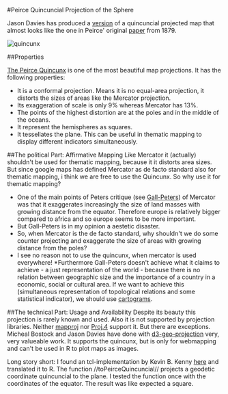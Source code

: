 #Peirce Quincuncial Projection of the Sphere

Jason Davies has produced a [version](http://www.jasondavies.com/maps/peirce/) of a quincuncial projected map that almost looks like the one in Peirce' original [paper](http://www.jstor.org/stable/2369491) from 1879.

![quincunx](http://pbs.twimg.com/media/BD5Mu8_CEAEL7Vv.png)


##Properties

[The Peirce Quincunx](http://en.m.wikipedia.org/wiki/Peirce_quincuncial_projection) is one of the most beautiful map projections. It has the following properties:   
  * It is a conformal projection. Means it is no equal-area projection, it distorts the sizes of areas like the Mercator projection.
  * Its exaggeration of scale is only 9% whereas Mercator has 13%.
  * The points of the highest distortion are at the poles and in the middle of the oceans. 
  * It represent the hemispheres as squares.
  * It tessellates the plane. This can be useful in thematic mapping to display different indicators simultaneously.

##The political Part: Affirmative Mapping
Like Mercator it (actually) shouldn't be used for thematic mapping, because it it distorts area sizes. But since google maps has defined Mercator as de facto standard also for thematic mapping, i think we are free to use the Quincunx. So why use it for thematic mapping?
  * One of the main points of Peters critique (see [Gall-Peters](http://en.m.wikipedia.org/wiki/Gall%E2%80%93Peters_projection)) of Mercator was that it exaggerates increasingly the size of land masses with growing distance from the equator. Therefore europe is relatively bigger compared to africa and so europe seems to be more important.
  * But Gall-Peters is in my opinion a aestetic disaster.
  * So, when Mercator is the de facto standard, why shouldn't we do some counter projecting and exaggerate the size of areas with growing distance from the poles?
  * I see no reason not to use the quincunx, when mercator is used everywhere! *Furthermore Gall-Peters doesn't achieve what it claims to achieve - a just representation of the world - because there is no relation between geographic size and the importance of a country in a economic, social or cultural area. If we want to achieve this (simultaneous representation of topological relations  and some statistical indicator), we should use [cartograms](http://www.worldmapper.org/index.html).

##The technical Part: Usage and Availability
Despite its beauty this projection is rarely known and used. Also it is not supported by projection libraries. Neither [mapproj](http://cran.r-project.org/web/packages/mapproj/index.html) nor [Proj.4](http://en.m.wikipedia.org/wiki/PROJ.4) support it. But there are exceptions. Micheal Bostock and Jason Davies have done with [d3-geo-projection](https://github.com/d3/d3-geo-projection) very, very valueable work. It supports the quincunx, but is only for webmapping and can't be used in R to plot maps as images.

Long story short: I found an tcl-implementation by Kevin B. Kenny [here](http://bibdigital.sid.inpe.br/col/iconet.com.br/banon/2009/09.04.15.17/doc/tcllib-1.12/modules/mapproj/mapproj.tcl) and translated it to R. The function //toPeirceQuincuncial// projects a geodetic coordinate quincuncial to the plane. I tested the function  once with the coordinates of the equator. The result was like expected a square.
 
